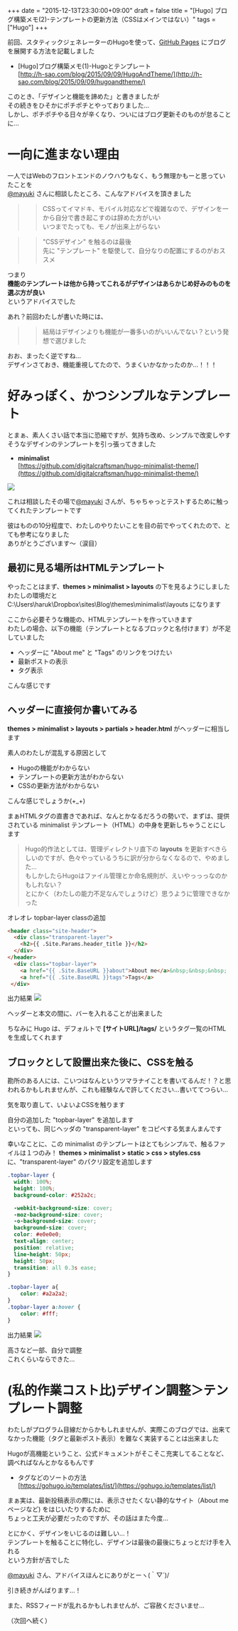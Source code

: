 +++
date = "2015-12-13T23:30:00+09:00"
draft = false
title = "[Hugo] ブログ構築メモ(2)-テンプレートの更新方法（CSSはメインではない）"
tags = ["Hugo"]
+++

前回、スタティックジェネレーターのHugoを使って、[GitHub Pages](https://github.com/h-sao/Blog/tree/gh-pages) にブログを展開する方法を記載しました

- [Hugo]ブログ構築メモ(1)-Hugoとテンプレート  
[http://h-sao.com/blog/2015/09/09/HugoAndTheme/](http://h-sao.com/blog/2015/09/09/hugoandtheme/)

このとき、「デザインと機能を諦めた」と書きましたが  
その続きをひそかにポチポチとやっておりました…  
しかし、ポチポチやる日々が辛くなり、ついにはブログ更新そのものが怠ることに…


# 一向に進まない理由

一人ではWebのフロントエンドのノウハウもなく、もう無理かもーと思っていたことを  
[@mayuki](http://www.misuzilla.org/) さんに相談したところ、こんなアドバイスを頂きました


>> CSSってイマドキ、モバイル対応などで複雑なので、デザインを一から自分で書き起こすのは辞めた方がいい  
いつまでたっても、モノが出来上がらない

>> "CSSデザイン" を触るのは最後  
先に "テンプレート" を駆使して、自分なりの配置にするのがおススメ

つまり  
**機能のテンプレートは他から持ってこれるがデザインはあらかじめ好みのものを選ぶ方が良い**  
というアドバイスでした

あれ？前回わたしが書いた時には、

>> 結局はデザインよりも機能が一番多いのがいいんでない？という発想で選びました

おお、まったく逆ですね…  
デザインさておき、機能重視してたので、うまくいかなかったのか…！！！

# 好みっぽく、かつシンプルなテンプレート

とまぁ、素人くさい話で本当に恐縮ですが、気持ち改め、シンプルで改変しやすそうなデザインのテンプレートを引っ張ってきました

- **minimalist**  
[https://github.com/digitalcraftsman/hugo-minimalist-theme/](https://github.com/digitalcraftsman/hugo-minimalist-theme/)

![](/pic/Change-Theme-To-Minimalist0.png)


これは相談したその場で[@mayuki](http://www.misuzilla.org/) さんが、ちゃちゃっとテストするために触ってくれたテンプレートです

彼はものの10分程度で、わたしのやりたいことを目の前でやってくれたので、とても参考になりました  
ありがとうございます～（涙目）

## 最初に見る場所はHTMLテンプレート

やったことはまず、**themes > minimalist > layouts** の下を見るようにしました  
わたしの環境だと C:\Users\haruk\Dropbox\sites\Blog\themes\minimalist\layouts になります

ここから必要そうな機能の、HTMLテンプレートを作っていきます  
わたしの場合、以下の機能（テンプレートとなるブロックと名付けます）が不足していました

- ヘッダーに "About me" と "Tags" のリンクをつけたい
- 最新ポストの表示
- タグ表示

こんな感じです

## ヘッダーに直接何か書いてみる

**themes > minimalist > layouts > partials > header.html** がヘッダーに相当します

素人のわたしが混乱する原因として

- Hugoの機能がわからない
- テンプレートの更新方法がわからない
- CSSの更新方法がわからない

こんな感じでしょうか(+_+)

まぁHTMLタグの直書きであれば、なんとかなるだろうの勢いで、まずは、提供されている minimalist テンプレート（HTML）の中身を更新しちゃうことにします  

 > Hugo的作法としては、管理ディレクトリ直下の **layouts** を更新すべきらしいのですが、色々やっているうちに訳が分からなくなるので、やめました…  
 > もしかしたらHugoはファイル管理とか命名規則が、えいやっっっなのかもしれない？  
 > とにかく（わたしの能力不足なんでしょうけど）思うように管理できなかった


オレオレ topbar-layer classの追加  

```html
<header class="site-header">
  <div class="transparent-layer">
    <h2>{{ .Site.Params.header_title }}</h2>
  </div>
</header>
  <div class="topbar-layer">
    <a href="{{ .Site.BaseURL }}about">About me</a>&nbsp;&nbsp;&nbsp;
    <a href="{{ .Site.BaseURL }}tags">Tags</a>
 </div>
```

出力結果
![](/pic/Change-Theme-To-Minimalist1.png)

ヘッダーと本文の間に、バーを入れることが出来ました

ちなみに Hugo は、デフォルトで **[サイトURL]/tags/** というタグ一覧のHTMLを生成してくれます


## ブロックとして設置出来た後に、CSSを触る

勘所のある人には、こいつはなんというツマラナイことを書いてるんだ！？と思われるかもしれませんが、これも経験なんで許してください…書いててつらい…

気を取り直して、いよいよCSSを触ります

自分の追加した "topbar-layer" を追加します  
といっても、同じヘッダの "transparent-layer" をコピペする気まんまんです  

幸いなことに、この minimalist のテンプレートはとてもシンプルで、触るファイルは１つのみ！
**themes > minimalist > static > css > styles.css** に、"transparent-layer" のパクリ設定を追加します

```css
.topbar-layer {
  width: 100%;
  height: 100%;
  background-color: #252a2c;

  -webkit-background-size: cover;
  -moz-background-size: cover;
  -o-background-size: cover;
  background-size: cover;
  color: #e0e0e0;
  text-align: center;
  position: relative;
  line-height: 50px;
  height: 50px;
  transition: all 0.3s ease;
}

.topbar-layer a{
    color: #a2a2a2;
}
.topbar-layer a:hover {
    color: #fff;
}
```

出力結果
![](/pic/Change-Theme-To-Minimalist2.png)

高さなど一部、自分で調整  
これくらいならできた…

# (私的作業コスト比)デザイン調整＞テンプレート調整

わたしがプログラム目線だからかもしれませんが、実際このブログでは、出来てなかった機能（タグと最新ポスト表示）を難なく実装することは出来ました

Hugoが高機能ということ、公式ドキュメントがそこそこ充実してることなど、調べればなんとかなるもんです  

- タグなどのソートの方法  
[https://gohugo.io/templates/list/](https://gohugo.io/templates/list/)

まぁ実は、最新投稿表示の際には、表示させたくない静的なサイト（About me ページなど) をはじいたりするために  
ちょっと工夫が必要だったのですが、その話はまた今度…

とにかく、デザインをいじるのは難しい…！  
テンプレートを触ることに特化し、デザインは最後の最後にちょっとだけ手を入れる  
という方針が吉でした  

[@mayuki](http://www.misuzilla.org/) さん、アドバイスほんとにありがとーヽ(｀▽´)/

引き続きがんばります…！

また、RSSフィードが乱れるかもしれませんが、ご容赦くださいませ…

（次回へ続く）

